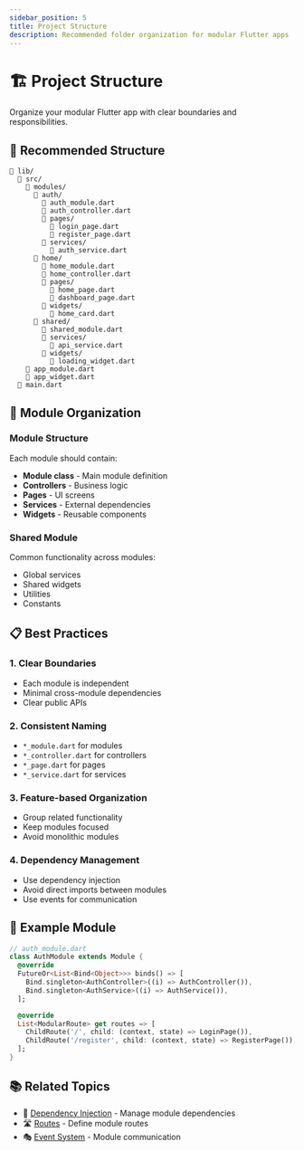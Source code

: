 ```yaml
---
sidebar_position: 5
title: Project Structure
description: Recommended folder organization for modular Flutter apps
---
```


# 🏗️ Project Structure

Organize your modular Flutter app with clear boundaries and responsibilities.

## 📁 Recommended Structure

```
📁 lib/
  📁 src/
    📁 modules/
      📁 auth/
        📄 auth_module.dart
        📄 auth_controller.dart
        📁 pages/
          📄 login_page.dart
          📄 register_page.dart
        📁 services/
          📄 auth_service.dart
      📁 home/
        📄 home_module.dart
        📄 home_controller.dart
        📁 pages/
          📄 home_page.dart
          📄 dashboard_page.dart
        📁 widgets/
          📄 home_card.dart
      📁 shared/
        📄 shared_module.dart
        📁 services/
          📄 api_service.dart
        📁 widgets/
          📄 loading_widget.dart
    📄 app_module.dart
    📄 app_widget.dart
  📄 main.dart
```

## 🧩 Module Organization

### **Module Structure**
Each module should contain:
- **Module class** - Main module definition
- **Controllers** - Business logic
- **Pages** - UI screens
- **Services** - External dependencies
- **Widgets** - Reusable components

### **Shared Module**
Common functionality across modules:
- Global services
- Shared widgets
- Utilities
- Constants

## 📋 Best Practices

### **1. Clear Boundaries**
- Each module is independent
- Minimal cross-module dependencies
- Clear public APIs

### **2. Consistent Naming**
- `*_module.dart` for modules
- `*_controller.dart` for controllers
- `*_page.dart` for pages
- `*_service.dart` for services

### **3. Feature-based Organization**
- Group related functionality
- Keep modules focused
- Avoid monolithic modules

### **4. Dependency Management**
- Use dependency injection
- Avoid direct imports between modules
- Use events for communication

## 🎯 Example Module

```dart
// auth_module.dart
class AuthModule extends Module {
  @override
  FutureOr<List<Bind<Object>>> binds() => [
    Bind.singleton<AuthController>((i) => AuthController()),
    Bind.singleton<AuthService>((i) => AuthService()),
  ];

  @override
  List<ModularRoute> get routes => [
    ChildRoute('/', child: (context, state) => LoginPage()),
    ChildRoute('/register', child: (context, state) => RegisterPage()),
  ];
}
```

## 📚 Related Topics

- 💉 [Dependency Injection](./dependency-injection) - Manage module dependencies
- 🛣️ [Routes](./routes) - Define module routes
- 🎭 [Event System](./event-system) - Module communication 